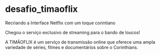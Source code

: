 # desafio_timaoflix
Recriando a Interface Netflix com um toque corintiano

Chegou o  serviço exclusivo de streaming para o bando de loucos!

A TIMÃOFLIX  é um serviço de transmissão online que oferece uma ampla variedade de séries, filmes e documentários sobre o Corinthians. 

